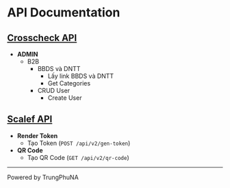 # API Documentation

## [Crosscheck API](./crosscheck.md)
- **ADMIN**
  - B2B
    - BBDS và DNTT
      - Lấy link BBDS và DNTT
      - Get Categories
    - CRUD User
      - Create User

## [Scalef API](./scalef.md)
- **Render Token**
  - Tạo Token (`POST /api/v2/gen-token`)
- **QR Code**
  - Tạo QR Code (`GET /api/v2/qr-code`)

---
Powered by TrungPhuNA
